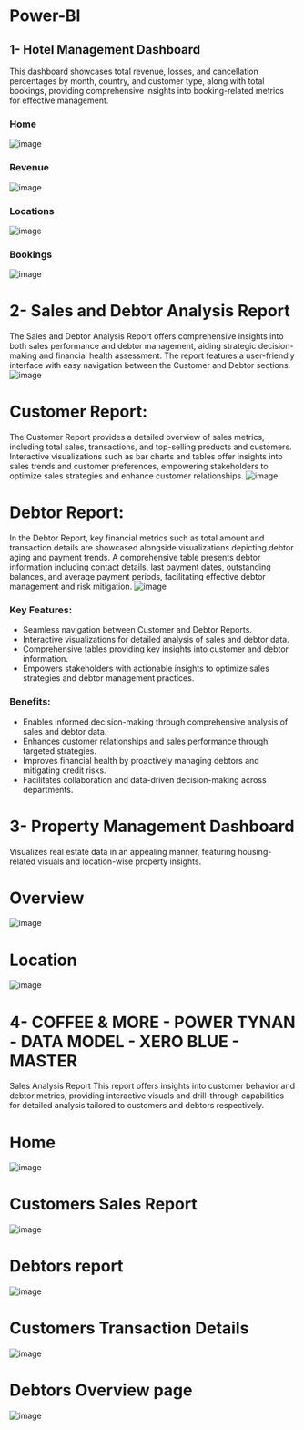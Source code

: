 # Power-BI

## 1- Hotel Management Dashboard

This dashboard showcases total revenue, losses, and cancellation percentages by month, country, and customer type, along with total bookings, providing comprehensive insights into booking-related metrics for effective management.
### Home

![image](https://github.com/user-attachments/assets/e6c67563-b743-492d-acdf-218d54e79f65)

### Revenue

![image](https://github.com/user-attachments/assets/0f934d6d-4df4-4882-9353-264175815d05)

### Locations

![image](https://github.com/user-attachments/assets/e5768c59-d00f-4461-862b-89c22f894ad2)

### Bookings

![image](https://github.com/user-attachments/assets/fcbbddfb-55d9-4261-ade2-00679c996934)


# 2- Sales and Debtor Analysis Report
The Sales and Debtor Analysis Report offers comprehensive insights into both sales performance and debtor management, aiding strategic decision-making and financial health assessment. The report features a user-friendly interface with easy navigation between the Customer and Debtor sections.
![image](https://github.com/user-attachments/assets/3252f7fc-c61c-4827-80d9-709183f95ad8)

# Customer Report:
The Customer Report provides a detailed overview of sales metrics, including total sales, transactions, and top-selling products and customers. Interactive visualizations such as bar charts and tables offer insights into sales trends and customer preferences, empowering stakeholders to optimize sales strategies and enhance customer relationships.
![image](https://github.com/user-attachments/assets/254c4c3e-e9b0-4b77-9993-6b23e84e2b50)

# Debtor Report:
In the Debtor Report, key financial metrics such as total amount and transaction details are showcased alongside visualizations depicting debtor aging and payment trends. A comprehensive table presents debtor information including contact details, last payment dates, outstanding balances, and average payment periods, facilitating effective debtor management and risk mitigation.
![image](https://github.com/user-attachments/assets/6823f9d1-5d4a-48f8-bc89-e392d8243ac3)

### Key Features:

- Seamless navigation between Customer and Debtor Reports.
- Interactive visualizations for detailed analysis of sales and debtor data.
- Comprehensive tables providing key insights into customer and debtor information.
- Empowers stakeholders with actionable insights to optimize sales strategies and debtor management practices.

### Benefits:

- Enables informed decision-making through comprehensive analysis of sales and debtor data.
- Enhances customer relationships and sales performance through targeted strategies.
- Improves financial health by proactively managing debtors and mitigating credit risks.
- Facilitates collaboration and data-driven decision-making across departments.

# 3- Property Management Dashboard
Visualizes real estate data in an appealing manner, featuring housing-related visuals and location-wise property insights.

# Overview
![image](https://github.com/user-attachments/assets/913af0f4-8796-43fc-9201-e556cccc64f4)

# Location
![image](https://github.com/user-attachments/assets/ab39b5d2-de62-4202-b0bb-948fb83a9b2a)


# 4- COFFEE & MORE - POWER TYNAN - DATA MODEL - XERO BLUE - MASTER

Sales Analysis Report
This report offers insights into customer behavior and debtor metrics, providing interactive visuals and drill-through capabilities for detailed analysis tailored to customers and debtors respectively.

# Home
![image](https://github.com/user-attachments/assets/fd0dc551-6d73-4782-8594-69d6ccc27a2e)

# Customers Sales Report
![image](https://github.com/user-attachments/assets/be2858cf-f770-471f-8458-16e8894c933b)

# Debtors report
![image](https://github.com/user-attachments/assets/ef652564-7659-42ad-af7c-93b22563a7c8)

# Customers Transaction Details
![image](https://github.com/user-attachments/assets/bae46275-092f-46f9-ad0f-9aad39508f21)

# Debtors Overview page
![image](https://github.com/user-attachments/assets/a4ca7883-90c2-4cea-a3d1-062bdedf5af2)









